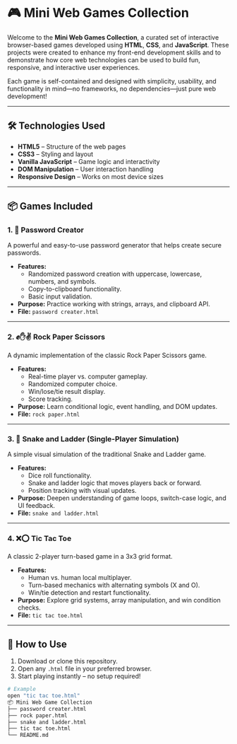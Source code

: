 # 🎮 Mini Web Games Collection

Welcome to the **Mini Web Games Collection**, a curated set of interactive browser-based games developed using **HTML**, **CSS**, and **JavaScript**. These projects were created to enhance my front-end development skills and to demonstrate how core web technologies can be used to build fun, responsive, and interactive user experiences.

Each game is self-contained and designed with simplicity, usability, and functionality in mind—no frameworks, no dependencies—just pure web development!

---

## 🛠️ Technologies Used

- **HTML5** – Structure of the web pages
- **CSS3** – Styling and layout
- **Vanilla JavaScript** – Game logic and interactivity
- **DOM Manipulation** – User interaction handling
- **Responsive Design** – Works on most device sizes

---

## 📦 Games Included

### 1. 🔐 Password Creator
A powerful and easy-to-use password generator that helps create secure passwords.

- **Features:**
  - Randomized password creation with uppercase, lowercase, numbers, and symbols.
  - Copy-to-clipboard functionality.
  - Basic input validation.
- **Purpose:** Practice working with strings, arrays, and clipboard API.
- **File:** `password creater.html`

---

### 2. ✊✋✌️ Rock Paper Scissors
A dynamic implementation of the classic Rock Paper Scissors game.

- **Features:**
  - Real-time player vs. computer gameplay.
  - Randomized computer choice.
  - Win/lose/tie result display.
  - Score tracking.
- **Purpose:** Learn conditional logic, event handling, and DOM updates.
- **File:** `rock paper.html`

---

### 3. 🎲 Snake and Ladder (Single-Player Simulation)
A simple visual simulation of the traditional Snake and Ladder game.

- **Features:**
  - Dice roll functionality.
  - Snake and ladder logic that moves players back or forward.
  - Position tracking with visual updates.
- **Purpose:** Deepen understanding of game loops, switch-case logic, and UI feedback.
- **File:** `snake and ladder.html`

---

### 4. ❌⭕ Tic Tac Toe
A classic 2-player turn-based game in a 3x3 grid format.

- **Features:**
  - Human vs. human local multiplayer.
  - Turn-based mechanics with alternating symbols (X and O).
  - Win/tie detection and restart functionality.
- **Purpose:** Explore grid systems, array manipulation, and win condition checks.
- **File:** `tic tac toe.html`

---

## 🚀 How to Use

1. Download or clone this repository.
2. Open any `.html` file in your preferred browser.
3. Start playing instantly – no setup required!

```bash
# Example
open "tic tac toe.html"
📦 Mini Web Game Collection
├── password creater.html
├── rock paper.html
├── snake and ladder.html
├── tic tac toe.html
└── README.md
